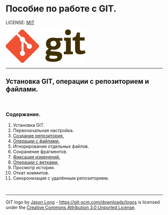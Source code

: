 
# Пособие по работе с GIT.

LICENSE: [MIT](./license.md)

![git_logo](256px-Git-logo.svg.png "git logo")

---

## Установка GIT, операции с репозиторием и файлами.

<br>

### Содержание.
1. Установка GIT.
2. Первоначальная настройка.
3. [Создание репозитория.](./create_repo.md)
4. [Операции с файлами.](./files.md)
5. Игнорирование отдельных файлов.
6. Сохранение фрагментов.
7. [Фиксация изменений.](./changes.md)
8. [Операции с ветками.](./branch.md)
9. Просмотр истории.
10. Откат коммитов.
11. Синхронизация с удалённым репозиторием.

<br>

---

GIT logo by [Jason Long](https://twitter.com/jasonlong "Jason Long's Twitter account") - https://git-scm.com/downloads/logos is licensed under the [Creative Commons Attribution 3.0 Unported License](https://creativecommons.org/licenses/by/3.0/).